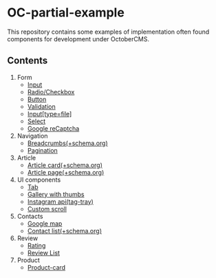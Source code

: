 # OC-partial-example

This repository contains some examples of implementation often found components for development under OctoberCMS.

## Contents

1. Form
   - [Input](components/form/input)
   - [Radio/Checkbox](components/form/radio)
   - [Button](components/form/button)
   - [Validation](/components/form/validation)
   - [Input[type=file]](/components/form/input-file)
   - [Select](/components/form/select)
   - [Google reCaptcha](/components/form/captcha)
2. Navigation
   - [Breadcrumbs(+schema.org)](/components/navigation/breadcrumbs)
   - [Pagination](/components/navigation/pagination)
3. Article
   - [Article card(+schema.org)](/components/article/article-card)
   - [Article page(+schema.org)](/components/article/article-page)
4. UI components
   - [Tab](/components/ui-components/tab/tab-static)
   - [Gallery with thumbs](/components/ui-components/thumbs-gallery)
   - [Instagram api(tag-tray)](/components/ui-components/instagram-api/tag-tray)
   - [Custom scroll](/components/ui-components/native-custom-scroll)
5. Contacts
   - [Google map](/components/map/gMap)
   - [Contact list(+schema.org)](/components/contact/contact)
6. Review
   - [Rating](/components/review/rating)
   - [Review List](/components/review/review-list)
7. Product
   - [Product-card](/components/product/product-card)
